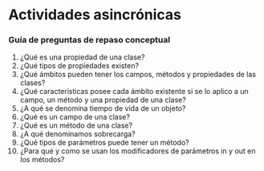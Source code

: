 # Actividades asincrónicas

### Guía de preguntas de repaso conceptual

1. ¿Qué es una propiedad de una clase?
2. ¿Qué tipos de propiedades existen?
3. ¿Qué ámbitos pueden tener los campos, métodos y propiedades de las clases?
4. ¿Qué características posee cada ámbito existente si se lo aplico a un campo, un método y una propiedad de una clase?
5. ¿A qué se denomina tiempo de vida de un objeto?
6. ¿Qué es un campo de una clase?
7. ¿Qué es un método de una clase?
8. ¿A qué denominamos sobrecarga?
9. ¿Qué tipos de parámetros puede tener un método?
10. ¿Para qué y como se usan los modificadores de parámetros in y out en los métodos?
